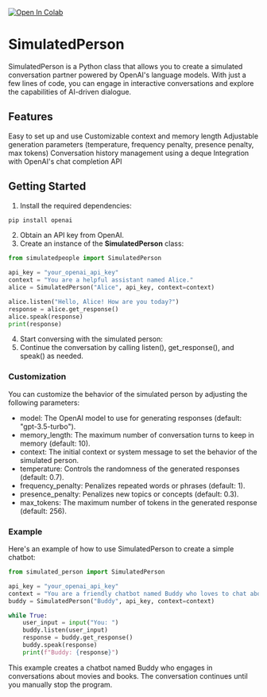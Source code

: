 [![Open In Colab](https://colab.research.google.com/assets/colab-badge.svg)](https://colab.research.google.com/drive/1rc7viiTCftxHnoekfXXlADuEOCsTNpOs#scrollTo=Riw2xgbChHMn)
# SimulatedPerson
SimulatedPerson is a Python class that allows you to create a simulated conversation partner powered by OpenAI's language models. With just a few lines of code, you can engage in interactive conversations and explore the capabilities of AI-driven dialogue.

## Features
Easy to set up and use
Customizable context and memory length
Adjustable generation parameters (temperature, frequency penalty, presence penalty, max tokens)
Conversation history management using a deque
Integration with OpenAI's chat completion API
## Getting Started
1. Install the required dependencies:
```bash
pip install openai
```
2. Obtain an API key from OpenAI.
3. Create an instance of the **SimulatedPerson** class:
```python
from simulatedpeople import SimulatedPerson

api_key = "your_openai_api_key"
context = "You are a helpful assistant named Alice."
alice = SimulatedPerson("Alice", api_key, context=context)
```
```python
alice.listen("Hello, Alice! How are you today?")
response = alice.get_response()
alice.speak(response)
print(response)
```
4. Start conversing with the simulated person:
5. Continue the conversation by calling listen(), get_response(), and speak() as needed.
### Customization
You can customize the behavior of the simulated person by adjusting the following parameters:
* model: The OpenAI model to use for generating responses (default: "gpt-3.5-turbo").
* memory_length: The maximum number of conversation turns to keep in memory (default: 10).
* context: The initial context or system message to set the behavior of the simulated person.
* temperature: Controls the randomness of the generated responses (default: 0.7).
* frequency_penalty: Penalizes repeated words or phrases (default: 1).
* presence_penalty: Penalizes new topics or concepts (default: 0.3).
* max_tokens: The maximum number of tokens in the generated response (default: 256).
### Example
Here's an example of how to use SimulatedPerson to create a simple chatbot:
```python
from simulated_person import SimulatedPerson

api_key = "your_openai_api_key"
context = "You are a friendly chatbot named Buddy who loves to chat about movies and books."
buddy = SimulatedPerson("Buddy", api_key, context=context)

while True:
    user_input = input("You: ")
    buddy.listen(user_input)
    response = buddy.get_response()
    buddy.speak(response)
    print(f"Buddy: {response}")
```
This example creates a chatbot named Buddy who engages in conversations about movies and books. The conversation continues until you manually stop the program.
